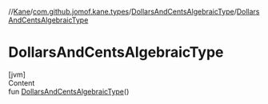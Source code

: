 //[Kane](../../index.md)/[com.github.jomof.kane.types](../index.md)/[DollarsAndCentsAlgebraicType](index.md)/[DollarsAndCentsAlgebraicType](-dollars-and-cents-algebraic-type.md)



# DollarsAndCentsAlgebraicType  
[jvm]  
Content  
fun [DollarsAndCentsAlgebraicType](-dollars-and-cents-algebraic-type.md)()  



